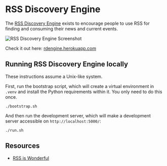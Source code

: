 # RSS Discovery Engine

The [RSS Discovery Engine](https://rdengine.herokuapp.com/) exists to encourage people to use RSS for finding and consuming their news and current events.

![RSS Discovery Engine Screenshot](http://quakkels.com/images/rde_dark.png)

Check it out here: [rdengine.herokuapp.com](https://rdengine.herokuapp.com/)

## Running RSS Discovery Engine locally

These instructions assume a Unix-like system.

First, run the bootstrap script, which will create a virtual environment in `.venv` and install the Python requirements within it. You only need to do this once.

```shell
./bootstrap.sh
```

And then run the development server, which will make a development server accessible on `http://localhost:5000/`:

```shell
./run.sh
```

## Resources
- [RSS is Wonderful](https://quakkels.com/posts/rss-is-wonderful/)
